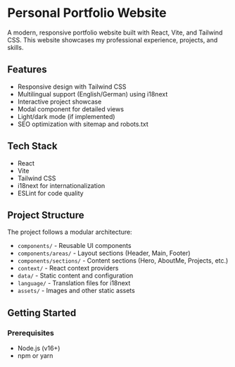 # Personal Portfolio Website

A modern, responsive portfolio website built with React, Vite, and Tailwind CSS. This website showcases my professional experience, projects, and skills.

## Features

- Responsive design with Tailwind CSS
- Multilingual support (English/German) using i18next
- Interactive project showcase
- Modal component for detailed views
- Light/dark mode (if implemented)
- SEO optimization with sitemap and robots.txt

## Tech Stack

- React
- Vite
- Tailwind CSS
- i18next for internationalization
- ESLint for code quality

## Project Structure

The project follows a modular architecture:
- `components/` - Reusable UI components
- `components/areas/` - Layout sections (Header, Main, Footer)
- `components/sections/` - Content sections (Hero, AboutMe, Projects, etc.)
- `context/` - React context providers
- `data/` - Static content and configuration
- `language/` - Translation files for i18next
- `assets/` - Images and other static assets

## Getting Started

### Prerequisites

- Node.js (v16+)
- npm or yarn